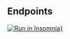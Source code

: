 ## Endpoints

[![Run in Insomnia}](https://insomnia.rest/images/run.svg)](https://insomnia.rest/run/?label=Desafio%20Chapter%204%20-%20Ignite%20Rocketseat%20-%20Trilha%20Node.js&uri=https%3A%2F%2Fgist.githubusercontent.com%2FVictorMello1993%2F7a384cc70fe4e3d513a7359fc79892fb%2Fraw%2Fe1ee749de370e5d1766e4aa8d5a039f2b469276b%2Fgistfile1.txt)
